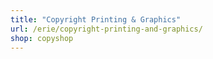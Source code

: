 ```yaml
---
title: "Copyright Printing & Graphics"
url: /erie/copyright-printing-and-graphics/
shop: copyshop
---
```

